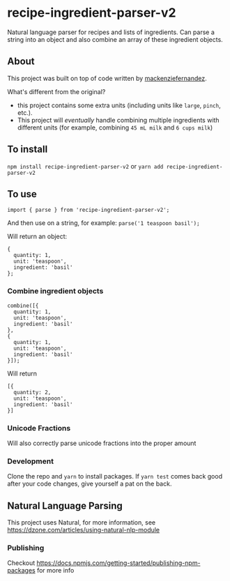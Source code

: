 # recipe-ingredient-parser-v2
Natural language parser for recipes and lists of ingredients. Can parse a string into an object and also combine an array of these ingredient objects.

## About
This project was built on top of code written by [mackenziefernandez](https://github.com/mackenziefernandez/recipe-parser). 

What's different from the original? 
- this project contains some extra units (including units like `large`, `pinch`, etc.).
- This project will *eventually* handle combining multiple ingredients with different units (for example, combining `45 mL milk` and `6 cups milk`)

## To install
`npm install recipe-ingredient-parser-v2` or `yarn add recipe-ingredient-parser-v2`

## To use
`import { parse } from 'recipe-ingredient-parser-v2';`

And then use on a string, for example:
`parse('1 teaspoon basil');`

Will return an object:
```
{
  quantity: 1,
  unit: 'teaspoon',
  ingredient: 'basil'
};
```

### Combine ingredient objects
```
combine([{
  quantity: 1,
  unit: 'teaspoon',
  ingredient: 'basil'
},
{
  quantity: 1,
  unit: 'teaspoon',
  ingredient: 'basil'
}]);
```

Will return
```
[{
  quantity: 2,
  unit: 'teaspoon',
  ingredient: 'basil'
}]
```


### Unicode Fractions
Will also correctly parse unicode fractions into the proper amount

### Development	
Clone the repo and `yarn` to install packages. If `yarn test` comes back good after your code changes, give yourself a pat on the back.	
	
## Natural Language Parsing	
This project uses Natural, for more information, see https://dzone.com/articles/using-natural-nlp-module	
	
### Publishing	
Checkout https://docs.npmjs.com/getting-started/publishing-npm-packages for more info

